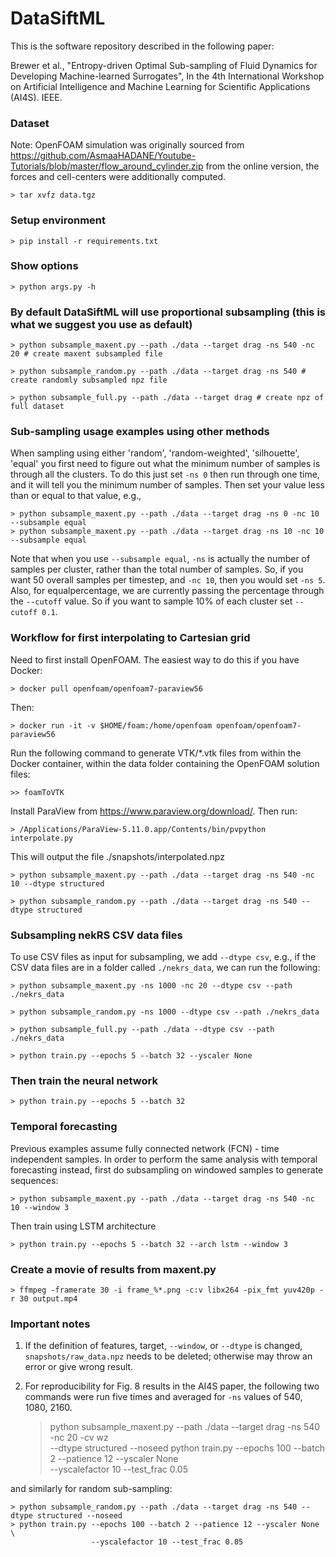 # DataSiftML

This is the software repository described in the following paper:

Brewer et al., "Entropy-driven Optimal Sub-sampling of Fluid Dynamics for Developing Machine-learned Surrogates", 
In the 4th International Workshop on Artificial Intelligence and Machine Learning for Scientific Applications (AI4S). IEEE.

### Dataset

Note: OpenFOAM simulation was originally sourced from 
https://github.com/AsmaaHADANE/Youtube-Tutorials/blob/master/flow_around_cylinder.zip
from the online version, the forces and cell-centers were additionally computed. 

    > tar xvfz data.tgz

### Setup environment

    > pip install -r requirements.txt

### Show options

    > python args.py -h 

### By default DataSiftML will use proportional subsampling (this is what we suggest you use as default)

    > python subsample_maxent.py --path ./data --target drag -ns 540 -nc 20 # create maxent subsampled file

    > python subsample_random.py --path ./data --target drag -ns 540 # create randomly subsampled npz file

    > python subsample_full.py --path ./data --target drag # create npz of full dataset

### Sub-sampling usage examples using other methods

When sampling using either 'random', 'random-weighted', 'silhouette', 'equal' you first need to figure out what the minimum number of samples is through all the clusters. To do this just set `-ns 0` then run through one time, and it will tell you the minimum number of samples. Then set your value less than or equal to that value, e.g., 

    > python subsample_maxent.py --path ./data --target drag -ns 0 -nc 10 --subsample equal
    > python subsample_maxent.py --path ./data --target drag -ns 10 -nc 10 --subsample equal

Note that when you use `--subsample equal`, `-ns` is actually the number of samples per cluster, rather than the total number of samples. So, if you want 50 overall samples per timestep, and `-nc 10`, then you would set `-ns 5`. Also, for equalpercentage, we are currently passing the percentage through the `--cutoff` value. So if you want 
to sample 10% of each cluster set `--cutoff 0.1`.

### Workflow for first interpolating to Cartesian grid

Need to first install OpenFOAM. The easiest way to do this if you have Docker:

    > docker pull openfoam/openfoam7-paraview56

Then:

    > docker run -it -v $HOME/foam:/home/openfoam openfoam/openfoam7-paraview56

Run the following command to generate VTK/*.vtk files from within the Docker container,
within the data folder containing the OpenFOAM solution files:

    >> foamToVTK 

Install ParaView from https://www.paraview.org/download/. Then run:

    > /Applications/ParaView-5.11.0.app/Contents/bin/pvpython interpolate.py

This will output the file ./snapshots/interpolated.npz

    > python subsample_maxent.py --path ./data --target drag -ns 540 -nc 10 --dtype structured

    > python subsample_random.py --path ./data --target drag -ns 540 --dtype structured

### Subsampling nekRS CSV data files

To use CSV files as input for subsampling, we add `--dtype csv`, e.g., if the CSV data files
are in a folder called `./nekrs_data`, we can run the following:

    > python subsample_maxent.py -ns 1000 -nc 20 --dtype csv --path ./nekrs_data

    > python subsample_random.py -ns 1000 --dtype csv --path ./nekrs_data

    > python subsample_full.py --path ./data --dtype csv --path ./nekrs_data

    > python train.py --epochs 5 --batch 32 --yscaler None

### Then train the neural network

    > python train.py --epochs 5 --batch 32 

### Temporal forecasting 

Previous examples assume fully connected network (FCN) - time independent samples. 
In order to perform the same analysis with temporal forecasting instead, first do 
subsampling on windowed samples to generate sequences:

    > python subsample_maxent.py --path ./data --target drag -ns 540 -nc 10 --window 3

Then train using LSTM architecture

    > python train.py --epochs 5 --batch 32 --arch lstm --window 3

### Create a movie of results from maxent.py

    > ffmpeg -framerate 30 -i frame_%*.png -c:v libx264 -pix_fmt yuv420p -r 30 output.mp4


### Important notes

1. If the definition of features, target, `--window`, or `--dtype` is changed, `snapshots/raw_data.npz` needs to be deleted; otherwise may throw an error or give wrong result. 

2. For reproducibility for Fig. 8 results in the AI4S paper, the following two commands were run five times and averaged for `-ns` values of 540, 1080, 2160. 

    > python subsample_maxent.py --path ./data --target drag -ns 540 -nc 20 -cv wz \
                                 --dtype structured --noseed
    > python train.py --epochs 100 --batch 2 --patience 12 --yscaler None \
                      --yscalefactor 10 --test_frac 0.05

and similarly for random sub-sampling:

    > python subsample_random.py --path ./data --target drag -ns 540 --dtype structured --noseed
    > python train.py --epochs 100 --batch 2 --patience 12 --yscaler None \
                      --yscalefactor 10 --test_frac 0.05

